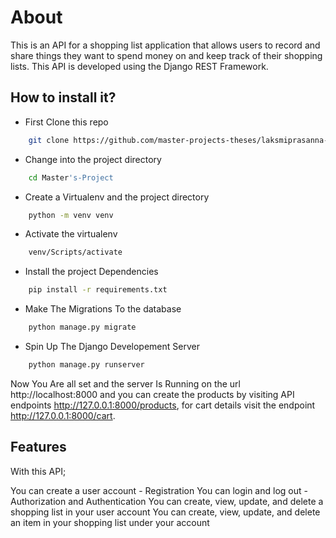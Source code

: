 # About 

This is an API for a shopping list application that allows users to record and share things they want to spend money on and keep track of their shopping lists. This API is developed using the Django REST Framework.


## How to install it?

- First Clone this repo

```bash
    git clone https://github.com/master-projects-theses/laksmiprasanna-malempati.git
```

- Change into the project directory

```bash
    cd Master's-Project
```

- Create a Virtualenv and the project directory

```bash
    python -m venv venv
```

- Activate the virtualenv

```bash
    venv/Scripts/activate
```

- Install the project Dependencies

```bash
    pip install -r requirements.txt
```

- Make The Migrations To the database

```bash
    python manage.py migrate
```

- Spin Up The Django Developement Server

```bash
    python manage.py runserver
```

Now You Are all set and the server Is Running on the url http://localhost:8000 and you can create the products by visiting API endpoints http://127.0.0.1:8000/products, for cart details visit the endpoint http://127.0.0.1:8000/cart.

## Features
With this API;

You can create a user account - Registration
You can login and log out - Authorization and Authentication
You can create, view, update, and delete a shopping list in your user account
You can create, view, update, and delete an item in your shopping list under your account
